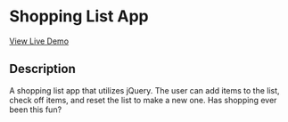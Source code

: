 # Shopping List App
[View Live Demo](http://tbone849.github.io/shopping-list/)
## Description
A shopping list app that utilizes jQuery. The user can add items to the list, check off items, and reset the list to make a new one. Has shopping ever been this fun?
